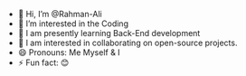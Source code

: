 - 👋 Hi, I’m @Rahman-Ali
- 👀 I’m interested in the Coding
- 🌱 I am presently learning Back-End development
- 💞️ I am interested in collaborating on open-source projects.
- 😄 Pronouns: Me Myself & I
- ⚡ Fun fact: 😊

<!---
Rahman-Ali/Rahman-Ali is a ✨ special ✨ repository because its `README.md` (this file) appears on your GitHub profile.
You can click the Preview link to take a look at your changes.
--->
